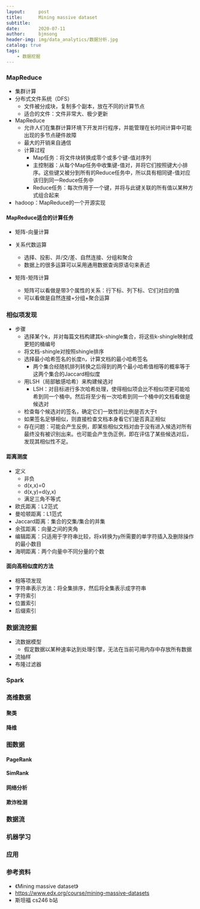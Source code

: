 ```yaml
---
layout:     post
title:      Mining massive dataset
subtitle:   
date:       2020-07-11
author:     bjmsong
header-img: img/data_analytics/数据分析.jpg
catalog: true
tags:
	- 数据挖掘
---
```

### MapReduce
- 集群计算
- 分布式文件系统（DFS）
	- 文件被分成块，复制多个副本，放在不同的计算节点
	- 适合的文件：文件非常大、极少更新
- MapReduce
	- 允许人们在集群计算环境下开发并行程序，并能管理在长时间计算中可能出现的多节点硬件故障
	- 最大的开销来自通信
	- 计算过程
		- Map任务：将文件块转换成零个或多个键-值对序列
		- 主控制器：从每个Map任务中收集键-值对，并将它们按照键大小排序。这些键又被分到所有的Reduce任务中，所以具有相同键-值对应该归到同一Reduce任务中
		- Reduce任务：每次作用于一个键，并将与此键关联的所有值以某种方式组合起来
- hadoop：MapReduce的一个开源实现

#### MapReduce适合的计算任务
- 矩阵-向量计算

- 关系代数运算
	- 选择、投影、并/交/差、自然连接、分组和聚合
	- 数据上的很多运算可以采用通用数据查询原语句来表述

- 矩阵-矩阵计算
	- 矩阵可以看做是带3个属性的关系：行下标、列下标、它们对应的值
	- 可以看做是自然连接+分组+聚合运算 


### 相似项发现
- 步骤
	- 选择某个k，并对每篇文档构建其k-shingle集合，将这些k-shingle映射成更短的桶编号
	- 将文档-shingle对按照shingle排序
	- 选择最小哈希签名的长度n，计算文档的最小哈希签名
		- 两个集合经随机排列转换之后得到的两个最小哈希值相等的概率等于这两个集合的Jaccard相似度
	- 用LSH（局部敏感哈希）来构建候选对
		- LSH：对目标进行多次哈希处理，使得相似项会比不相似项更可能哈希到同一个桶中。然后将至少有一次哈希到同一个桶中的文档看做是候选对
	- 检查每个候选对的签名，确定它们一致性的比例是否大于t
	- 如果签名足够相似，则直接检查文档本身看它们是否真正相似
	- 存在问题：可能会产生反例，即某些相似文档对由于没有进入候选对所有最终没有被识别出来。也可能会产生伪正例，即在评估了某些候选对后，发现其相似性不足。

#### 距离测度
- 定义
	- 非负
	- d(x,x)=0
	- d(x,y)=d(y,x)
	- 满足三角不等式
- 欧氏距离：L2范式
- 曼哈顿距离：L1范式
- Jaccard距离：集合的交集/集合的并集
- 余弦距离：向量之间的夹角
- 编辑距离：只适用于字符串比较，将x转换为y所需要的单字符插入及删除操作的最小数目
- 海明距离：两个向量中不同分量的个数

#### 面向高相似度的方法
- 相等项发现
- 字符串表示方法：将全集排序，然后将全集表示成字符串
- 字符索引
- 位置索引
- 后缀索引


### 数据流挖掘
- 流数据模型
	- 假定数据以某种速率达到处理引擎，无法在当前可用内存中存放所有数据
- 流抽样
- 布隆过滤器


### Spark


### 高维数据

#### 聚类

#### 降维

### 图数据
#### PageRank
#### SimRank
#### 网络分析
#### 欺诈检测


### 数据流


### 机器学习


### 应用

### 参考资料
- 《Mining massive dataset》
- https://www.edx.org/course/mining-massive-datasets
- 斯坦福 cs246 b站


